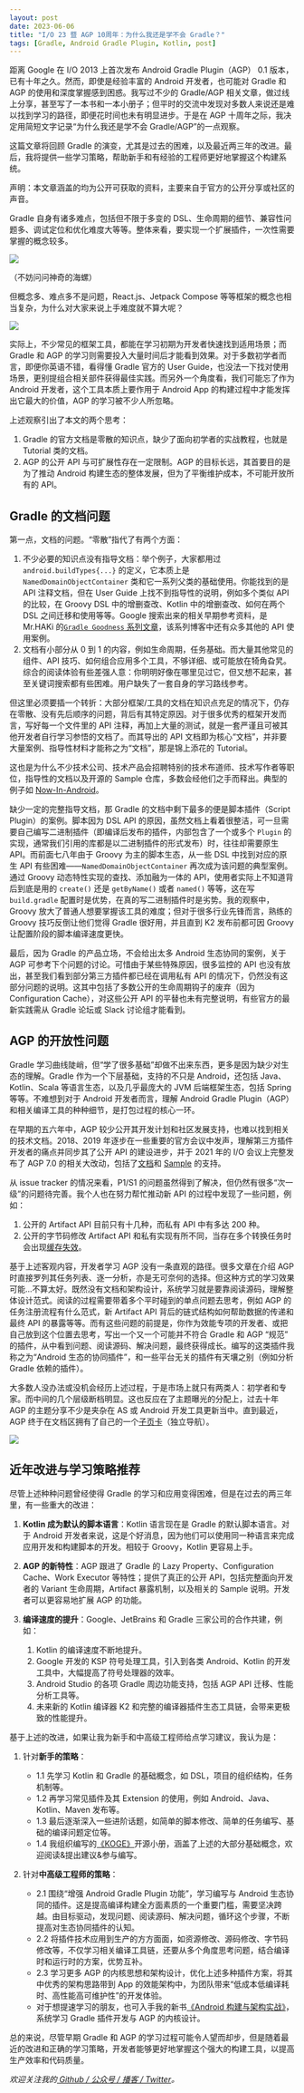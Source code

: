 ```yaml
---
layout: post
date: 2023-06-06
title: "I/O 23 暨 AGP 10周年：为什么我还是学不会 Gradle？"
tags: [Gradle, Android Gradle Plugin, Kotlin, post]
---
```


距离 Google 在 I/O 2013 上首次发布 Android Gradle Plugin（AGP） 0.1 版本，已有十年之久。然而，即使是经验丰富的 Android 开发者，也可能对 Gradle 和 AGP 的使用和深度掌握感到困惑。我写过不少的 Gradle/AGP 相关文章，做过线上分享，甚至写了一本书和一本小册子；但平时的交流中发现对多数人来说还是难以找到学习的路径，即便花时间也未有明显进步。于是在 AGP 十周年之际，我决定用简短文字记录“为什么我还是学不会 Gradle/AGP”的一点观察。

这篇文章将回顾 Gradle 的演变，尤其是过去的困难，以及最近两三年的改进。最后，我将提供一些学习策略，帮助新手和有经验的工程师更好地掌握这个构建系统。

声明：本文章涵盖的均为公开可获取的资料，主要来自于官方的公开分享或社区的声音。

Gradle 自身有诸多难点，包括但不限于多变的 DSL、生命周期的细节、兼容性问题多、调试定位和优化难度大等等。整体来看，要实现一个扩展插件，一次性需要掌握的概念较多。

![](https://2bab-images.lastmayday.com/202306031646569.png?imageslim)

（不妨问问神奇的海螺）

但概念多、难点多不是问题，React.js、Jetpack Compose 等等框架的概念也相当复杂，为什么对大家来说上手难度就不算大呢？

![](https://2bab-images.lastmayday.com/202306031712664.png?imageslim)

实际上，不少常见的框架工具，都能在学习初期为开发者快速找到适用场景；而 Gradle 和 AGP 的学习则需要投入大量时间后才能看到效果。对于多数初学者而言，即便你英语不错，看得懂 Gradle 官方的 User Guide，也没法一下找对使用场景，更别提组合相关部件获得最佳实践。而另外一个角度看，我们可能忘了作为 Android 开发者，这个工具本质上要作用于 Android App 的构建过程中才能发挥出它最大的价值，AGP 的学习被不少人所忽略。

上述观察引出了本文的两个思考：

1. Gradle 的官方文档是零散的知识点，缺少了面向初学者的实战教程，也就是 Tutorial 类的文档。
2. AGP 的公开 API 与可扩展性存在一定限制。AGP 的目标长远，其首要目的是为了推动 Android 构建生态的整体发展，但为了平衡维护成本，不可能开放所有的 API。


## Gradle 的文档问题

第一点，文档的问题。“零散”指代了有两个方面：

1. 不少必要的知识点没有指导文档：举个例子，大家都用过 `android.buildTypes{...}` 的定义，它本质上是 `NamedDomainObjectContainer` 类和它一系列父类的基础使用。你能找到的是 API 注释文档，但在 User Guide 上找不到指导性的说明，例如多个类似 API 的比较，在 Groovy DSL 中的增删查改、Kotlin 中的增删查改、如何在两个 DSL 之间迁移和使用等等。Google 搜索出来的相关早期参考资料，是 Mr.HAKi 的[`Gradle Goodness` 系列文章](https://blog.mrhaki.com/2016/02/gradle-goodness-create-objects-with-dsl.html)，该系列博客中还有众多其他的 API 使用案例。
2. 文档有小部分从 0 到 1 的内容，例如生命周期，任务基础。而大量其他常见的组件、API 技巧、如何组合应用多个工具，不够详细、或可能放在犄角旮旯。综合的阅读体验有些差强人意：你明明好像在哪里见过它，但又想不起来，甚至关键词搜索都有些困难。用户缺失了一套自身的学习路线参考。

但这里必须要插一个转折：大部分框架/工具的文档在知识点充足的情况下，仍存在零散、没有先后顺序的问题，背后有其特定原因。对于很多优秀的框架开发而言，写好每一个文件里的 API 注释，再加上大量的测试，就是一套严谨且可被其他开发者自行学习参悟的文档了。而其导出的 API 文档即为核心“文档”，并非要大量案例、指导性材料才能称之为“文档”，那是锦上添花的 Tutorial。

这也是为什么不少技术公司、技术产品会招聘特别的技术布道师、技术写作者等职位，指导性的文档以及开源的 Sample 仓库，多数会经他们之手而释出。典型的例子如 [Now-In-Android](https://github.com/android/nowinandroid)。

缺少一定的完整指导文档，那 Gradle 的文档中剩下最多的便是脚本插件（Script Plugin）的案例。脚本因为 DSL API 的原因，虽然文档上看着很整洁，可一旦需要自己编写二进制插件（即编译后发布的插件，内部包含了一个或多个 `Plugin` 的实现，通常我们引用的库都是以二进制插件的形式发布）时，往往却需要原生 API。而前面七八年由于 Groovy 为主的脚本生态，从一些 DSL 中找到对应的原生 API 有些困难——`NamedDomainObjectContainer` 再次成为该问题的典型案例。通过 Groovy 动态特性实现的查找、添加融为一体的 API，使用者实际上不知道背后到底是用的 `create()` 还是 `getByName()` 或者 `named()` 等等，这在写 `build.gradle` 配置时是优势，在真的写二进制插件时是劣势。我的观察中，Groovy 放大了普通人想要掌握该工具的难度；但对于很多行业先锋而言，熟练的 Groovy 技巧反倒让他们觉得 Gradle 很好用，并且直到 K2 发布前都可因 Groovy 让配置阶段的脚本编译速度更快。

最后，因为 Gradle 的产品立场，不会给出太多 Android 生态协同的案例，关于 AGP 可参考下个问题的讨论。可惜由于某些特殊原因，很多监控的 API 也没有放出，甚至我们看到部分第三方插件都已经在调用私有 API 的情况下，仍然没有这部分问题的说明。这其中包括了多数公开的生命周期钩子的废弃（因为 Configuration Cache），对这些公开 API 的平替也未有完整说明，有些官方的最新实践需从 Gradle 论坛或 Slack 讨论组才能看到。


## AGP 的开放性问题

Gradle 学习曲线陡峭，但“学了很多基础”却做不出来东西，更多是因为缺少对生态的理解。Gradle 作为一个下层基础，支持的不只是 Android，还包括 Java、Kotlin、Scala 等语言生态，以及几乎最庞大的 JVM 后端框架生态，包括 Spring 等等。不难想到对于 Android 开发者而言，理解 Android Gradle Plugin（AGP）和相关编译工具的种种细节，是打包过程的核心一环。

在早期的五六年中，AGP 较少公开其开发计划和社区发展支持，也难以找到相关的技术文档。2018、2019 年逐步在一些重要的官方会议中发声，理解第三方插件开发者的痛点并同步其了公开 API 的建设进步，并于 2021 年的 I/O 会议上完整发布了 AGP 7.0 的相关大改动，包括了[文档](https://developer.android.com/build/extend-agp)和 [Sample](https://github.com/android/gradle-recipes) 的支持。

从 issue tracker 的情况来看，P1/S1 的问题虽然得到了解决，但仍然有很多“次一级”的问题待完善。我个人也在努力帮忙推动新 API 的过程中发现了一些问题，例如：

1. 公开的 Artifact API 目前只有十几种，而私有 API 中有多达 200 种。
2. 公开的字节码修改 Artifact API 和私有实现有所不同，当存在多个转换任务时会出现[缓存失效](https://issuetracker.google.com/issues/276431893)。

基于上述客观内容，开发者学习 AGP 没有一条直观的路径。很多文章在介绍 AGP 时直接罗列其任务列表、逐一分析，亦是无可奈何的选择。但这种方式的学习效果可能...不算太好。既然没有文档和架构设计，系统学习就是要靠阅读源码，理解整体设计范式。阅读的过程需要带着多个平时碰到的单点问题去思考，例如 AGP 的任务注册流程有什么范式，新 Artifact API 背后的链式结构如何帮助数据的传递和最终 API 的暴露等等。而有这些问题的前提是，你作为效能专项的开发者、或把自己放到这个位置去思考，写出一个又一个可能并不符合 Gradle 和 AGP “规范” 的插件，从中看到问题、阅读源码、解决问题，最终获得成长。编写的这类插件我称之为“Android 生态的协同插件”，和一些平台无关的插件有天壤之别（例如分析 Gradle 依赖的插件）。

大多数人没办法或没机会经历上述过程，于是市场上就只有两类人：初学者和专家。而中间的几个层级断档明显。这也反应在了主题曝光的分配上，过去十年 AGP 的主题分享不少是夹杂在 AS 或 Android 开发工具更新当中。直到最近，AGP 终于在文档区拥有了自己的一个[子页卡](https://developer.android.com/build)（独立导航）。

![](https://2bab-images.lastmayday.com/202306032220148.png?imageslim)


## 近年改进与学习策略推荐

尽管上述种种问题曾经使得 Gradle 的学习和应用变得困难，但是在过去的两三年里，有一些重大的改进：

1. **Kotlin 成为默认的脚本语言**：Kotlin 语言现在是 Gradle 的默认脚本语言。对于 Android 开发者来说，这是个好消息，因为他们可以使用同一种语言来完成应用开发和构建脚本的开发。相较于 Groovy，Kotlin 更容易上手。

2. **AGP 的新特性**：AGP 跟进了 Gradle 的 Lazy Property、Configuration Cache、Work Executor 等特性；提供了真正的公开 API，包括完整面向开发者的 Variant 生命周期，Artifact 暴露机制，以及相关的 Sample 说明。开发者可以更容易地扩展 AGP 的功能。

3. **编译速度的提升**：Google、JetBrains 和 Gradle 三家公司的合作共建，例如：
    1. Kotlin 的编译速度不断地提升。
    2. Google 开发的 KSP 符号处理工具，引入到各类 Android、Kotlin 的开发工具中，大幅提高了符号处理器的效率。
    3. Android Studio 的各项 Gradle 周边功能支持，包括 AGP API 迁移、性能分析工具等。
    4. 未来新的 Kotlin 编译器 K2 和完整的编译器插件生态工具链，会带来更极致的性能提升。

基于上述的改进，如果让我为新手和中高级工程师给点学习建议，我认为是：

1. 针对**新手的策略**：
   - 1.1 先学习 Kotlin 和 Gradle 的基础概念，如 DSL，项目的组织结构，任务机制等。  
   - 1.2 再学习常见插件及其 Extension 的使用，例如 Android、Java、Kotlin、Maven 发布等。
   - 1.3 最后逐渐深入一些进阶话题，如简单的脚本修改、简单的任务编写、基础的编译问题定位等。
   - 1.4 我组织编写的[《KOGE》](https://koge.2bab.me/#/zh-cn/)开源小册，涵盖了上述的大部分基础概念，欢迎阅读&提出建议&参与编写。

2. 针对**中高级工程师的策略**：
   - 2.1 围绕“增强 Android Gradle Plugin 功能”，学习编写与 Android 生态协同的插件。这是提高编译构建全方面素质的一个重要门槛，需要坚决跨越。由目标驱动，发现问题、阅读源码、解决问题，循环这个步骤，不断提高对生态协同插件的认知。
   - 2.2 将插件技术应用到生产的方方面面，如资源修改、源码修改、字节码修改等，不仅学习相关编译工具链，还要从多个角度思考问题，结合编译时和运行时的方案，优势互补。   
   - 2.3 学习更多 AGP 的内核思想和架构设计，优化上述多种插件方案，将其中优秀的架构思路带到 App 的效能架构中，为团队带来“低成本低编译耗时、高性能高可维护性”的开发体验。
   - 对于想提速学习的朋友，也可入手我的新书[《Android 构建与架构实战》](https://2bab.me/zh/blog/2023-05-14-extend-android-build-zh-unevils/)，系统学习 Gradle 插件开发与 AGP 的内核设计。

总的来说，尽管早期 Gradle 和 AGP 的学习过程可能令人望而却步，但是随着最近的改进和正确的学习策略，开发者能够更好地掌握这个强大的构建工具，以提高生产效率和代码质量。


*欢迎关注我的[ Github / 公众号 / 播客 / Twitter](/zh)。*


